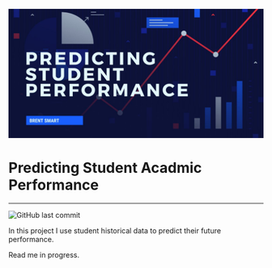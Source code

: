 <img src="header.jpg" alt="Repo Header"/><br/>

# Predicting Student Acadmic Performance

***

![GitHub last commit](https://img.shields.io/github/last-commit/smartbre/studentdata)<br/>

In this project I use student historical data to predict their future performance.

Read me in progress.
